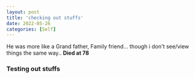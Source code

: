 ```yaml
---
layout: post
title: 'checking out stuffs'
date: 2022-05-26
categories: [Self]
---
```



He was more like a Grand father, Family friend... though i don't see/view things the same way.. **Died at 78**



### Testing out stuffs
